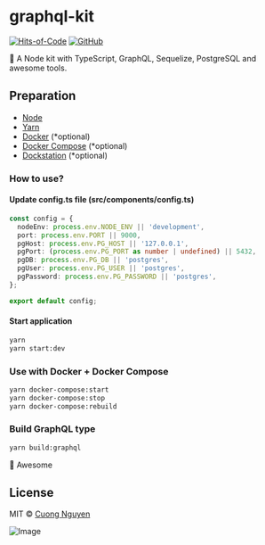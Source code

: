 # graphql-kit

[![Hits-of-Code](https://hitsofcode.com/github/103cuong/graphql-kit)](https://hitsofcode.com/view/github/103cuong/graphql-kit)
[![GitHub](https://img.shields.io/github/license/103cuong/graphql-kit.svg)](https://github.com/103cuong/graphql-kit/blob/master/LICENSE)

🍣 A Node kit with TypeScript, GraphQL, Sequelize, PostgreSQL and awesome tools.

## Preparation

- [Node](https://nodejs.org/en/)
- [Yarn](https://yarnpkg.com/)
- [Docker](https://www.docker.com/) (*optional)
- [Docker Compose](https://docs.docker.com/compose/) (*optional)
- [Dockstation](https://dockstation.io/) (*optional)

### How to use?

#### Update config.ts file (src/components/config.ts)

```typescript
const config = {
  nodeEnv: process.env.NODE_ENV || 'development',
  port: process.env.PORT || 9000,
  pgHost: process.env.PG_HOST || '127.0.0.1',
  pgPort: (process.env.PG_PORT as number | undefined) || 5432,
  pgDB: process.env.PG_DB || 'postgres',
  pgUser: process.env.PG_USER || 'postgres',
  pgPassword: process.env.PG_PASSWORD || 'postgres',
};

export default config;
```

#### Start application

```sh
yarn
yarn start:dev
```

### Use with Docker + Docker Compose

```sh
yarn docker-compose:start
yarn docker-compose:stop
yarn docker-compose:rebuild
```

### Build GraphQL type

```sh
yarn build:graphql
```

🙌 Awesome

## License

MIT © [Cuong Nguyen](https://www.linkedin.com/in/cuong9/)


<!-- INSPIRATIONAL_QUOTE_START -->
![Image](https://github.com/user-attachments/assets/e5dd7943-9aef-4ee2-94a1-c411600f6674)
<!-- INSPIRATIONAL_QUOTE_END -->
